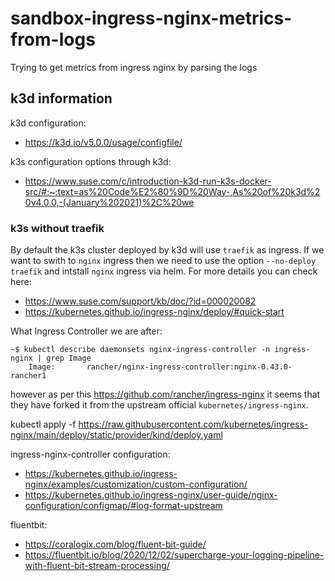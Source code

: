 # sandbox-ingress-nginx-metrics-from-logs
Trying to get metrics from ingress nginx by parsing the logs


## k3d information
k3d configuration:
* https://k3d.io/v5.0.0/usage/configfile/

k3s configuration options through k3d:
* https://www.suse.com/c/introduction-k3d-run-k3s-docker-src/#:~:text=as%20Code%E2%80%9D%20Way-,As%20of%20k3d%20v4.0.0,-(January%202021)%2C%20we

### k3s without traefik
By default the k3s cluster deployed by k3d will use `traefik` as ingress. If we want to swith to `nginx` ingress then we need to use the option `--no-deploy traefik` and intstall `nginx` ingress via helm. For more details you can check here:
* https://www.suse.com/support/kb/doc/?id=000020082
* https://kubernetes.github.io/ingress-nginx/deploy/#quick-start

What Ingress Controller we are after:
```
~$ kubectl describe daemonsets nginx-ingress-controller -n ingress-nginx | grep Image
    Image:       rancher/nginx-ingress-controller:nginx-0.43.0-rancher1
```
however as per this https://github.com/rancher/ingress-nginx it seems that they have forked it from the upstream official `kubernetes/ingress-nginx`.

kubectl apply -f https://raw.githubusercontent.com/kubernetes/ingress-nginx/main/deploy/static/provider/kind/deploy.yaml


ingress-nginx-controller configuration:
* https://kubernetes.github.io/ingress-nginx/examples/customization/custom-configuration/
* https://kubernetes.github.io/ingress-nginx/user-guide/nginx-configuration/configmap/#log-format-upstream

fluentbit:
* https://coralogix.com/blog/fluent-bit-guide/
* https://fluentbit.io/blog/2020/12/02/supercharge-your-logging-pipeline-with-fluent-bit-stream-processing/ 
